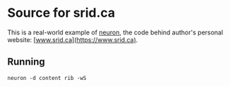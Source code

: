# Source for srid.ca

This is a real-world example of [neuron](https://github.com/srid/neuron), the code behind author's personal website: [www.srid.ca](https://www.srid.ca).

## Running

```
neuron -d content rib -wS
```
